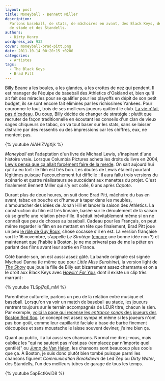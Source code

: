 ```yaml
---
layout: post
title: Moneyball - Bennett Miller
description:
  Parlons baseball, de stats, de mâchoires en avant, des Black Keys, de musique
  de stade et des Standells.
authors:
  - Dirty Henry
wordpress_id: 932
cover: moneyball-brad-pitt.png
date: 2011-10-14 00:20:15 +0200
categories:
  - Artistes
tags:
  - The Black Keys
  - Brad Pitt
---
```


Billy Beane a les boules, a les glandes, a les crottes de nez qui pendent. Il
est manager de l'équipe de baseball des Athletics d'Oakland et, bien qu'il ait
fait des miracles pour se qualifier pour les playoffs en dépit de son petit
budget, ils se sont encore fait éliminés par les richissimes Yankees. Pour
couronner le tout, trois de ses meilleurs joueurs quittent le club.
[La vie n'fait pas d'cadeau](http://youtu.be/qPIiKF2I4YM?t=46s). Du coup, Billy
décide de changer de stratégie : plutôt que recruter de façon traditionnelle en
écoutant les conseils d'un clan de vieux sages chiqueurs de tabac, on va tout
baser sur les stats, sans se laisser distraire par des ressentis ou des
impressions car les chiffres, eux, ne mentent pas.

{% youtube AiAHlZVgXjk %}

_Moneyball_ est l'adaptation d'un livre de Michael Lewis, s'inspirant d'une
histoire vraie. Lorsque Columbia Pictures acheta les droits du livre en 2004,
[Lewis pensa que ça allait forcément faire de la merde](http://www.thedailyshow.com/watch/tue-october-4-2011/michael-lewis).
On sait aujourd'hui qu'il a eu tort : le film est très bon. Les doutes de Lewis
étaient pourtant légitimes puisque l'accouchement fut difficile : il aura fallu
trois versions du scénario et quatre réalisateurs se succédant aux manettes du
projet. C'est finalement Bennett Miller qui s'y est collé, 6 ans après _Capote_.

Durant plus de deux heures, on suit donc Brad Pitt, mâchoire du bas en avant,
tabac en bouche et d'humeur à taper dans les meubles, s'amouracher des idées de
Jonah Hill et lancer la saison des Athletics. La construction du film est très
linéaire, basée sur le déroulement de la saison où se greffe une relation
père-fille. Il séduit inévitablement même si on ne connaît que peu de choses au
baseball. Cadeau pour les Français, on peut même regarder le film en se mettant
en tête que finalement, Brad Pitt joue un peu
[le rôle de Guy Roux](http://www.lemeilleurdupsg.com/images/news/image/Autres/Guy_Roux.jpg),
chose cocasse s'il en est. La version française sort le 16 novembre, s'appelle
_Le Stratège_ ([encore](http://www.deadrooster.org/Suceur-de-pouce-difficile-et)
une bonne idée non ?) et maintenant que j'habite à Boston, je ne me priverai pas
de me la péter en parlant des films avant leur sortie en France.

Côté bande-son, on est aussi assez gâté. La bande originale est signée Mychael
Danna (le même que pour _Little Miss Sunshine_), la version light de
[_The Show_](http://www.youtube.com/watch?v=elsh3J5lJ6g&ob=av2e) que joue la
fille de Billy est bizarrement assez charmante et on a le droit aux Black Keys
avec [_Howlin' For You_](http://www.youtube.com/watch?v=TLSpj7q6_mM), dont il
existe un clip très marrant :

{% youtube TLSpj7q6_mM %}

Parenthèse culturelle, parlons un peu de la relation entre musique et baseball.
Lorsqu'on va voir un match de baseball au stade, les joueurs rentrent toujours
sur le terrain accompagnés de LEUR titre, chacun le sien. Par exemple,
[voici la page qui recense les _entrance songs_ des joueurs des Boston Red Sox](http://soxylady.blogspot.com/2011/04/2011-red-sox-at-bat-player-entrance.html).
Le concept est assez sympa et même si les joueurs n'ont pas bon goût, comme leur
capillarité faciale à base de barbe finement découpées et sans moustache le
laisse souvent deviner, j'aime bien ça.

Quant au public, il a lui aussi ses chansons. Normal me direz-vous, mais oubliez
les "qui ne sautent pas n'est pas (remplacez par n'importe quel gentilé)" ou
[_Jump_ de Van Halen](http://www.youtube.com/watch?v=wlq0lYB3iSM), les chansons
sont beaucoup plus cools que ça. À Boston, je suis donc plutôt bien tombé
puisque parmi les chansons figurent _Communication Breakdown_ de Led Zep ou
_Dirty Water_, des Standells, l'un des meilleurs tubes de garage de tous les
temps.

{% youtube 5apEctKwiD8 %}
